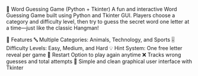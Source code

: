 🎯 Word Guessing Game (Python + Tkinter)
A fun and interactive Word Guessing Game built using Python and Tkinter GUI. Players choose a category and difficulty level, then try to guess the secret word one letter at a time—just like the classic Hangman!

🧠 Features
🔤 Multiple Categories: Animals, Technology, and Sports
🎚️ Difficulty Levels: Easy, Medium, and Hard
💡 Hint System: One free letter reveal per game
🔁 Restart Option to play again anytime
❌ Tracks wrong guesses and total attempts
🎨 Simple and clean graphical user interface with Tkinter
